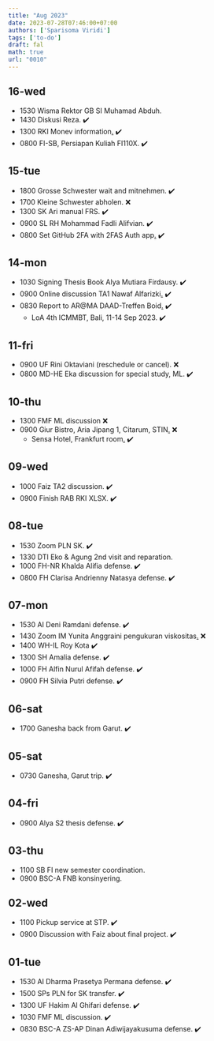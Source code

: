 ```yaml
---
title: "Aug 2023"
date: 2023-07-28T07:46:00+07:00
authors: ['Sparisoma Viridi']
tags: ['to-do']
draft: fal
math: true
url: "0010"
---
```


## 16-wed
+ 1530 Wisma Rektor GB SI Muhamad Abduh.
+ 1430 Diskusi Reza. :heavy_check_mark:
+ 1300 RKI Monev information[.](https://its.id/SosialisasiSIMRKI) :heavy_check_mark:
+ 0800 FI-SB, Persiapan Kuliah FI110X. :heavy_check_mark:


## 15-tue
+ 1800 Grosse Schwester wait and mitnehmen. :heavy_check_mark:
+ 1700 Kleine Schwester abholen. :x:
+ 1300 SK Ari manual FRS. :heavy_check_mark:
+ 0900 SL RH Mohammad Fadli Alifvian. :heavy_check_mark:
+ 0800 Set GitHub 2FA with 2FAS Auth app[.](https://play.google.com/store/apps/details?id=com.twofasapp&pli=1) :heavy_check_mark:


## 14-mon
+ 1030 Signing Thesis Book Alya Mutiara Firdausy. :heavy_check_mark:
+ 0900 Online discussion TA1 Nawaf Alfarizki[.](https://meet.google.com/dzf-fqws-frd) :heavy_check_mark:
+ 0830 Report to AR@MA DAAD-Treffen Boid[.](https://osf.io/z3qtd/) :heavy_check_mark:
  + LoA 4th ICMMBT, Bali, 11-14 Sep 2023. :heavy_check_mark:


## 11-fri
+ 0900 UF Rini Oktaviani (reschedule or cancel). :x:
+ 0800 MD-HE Eka discussion for special study, ML. :heavy_check_mark:


## 10-thu
+ 1300 FMF ML discussion :x:
+ 0900 Giur Bistro, Aria Jipang 1, Citarum, STIN[.](https://goo.gl/maps/9FzSD9vTxm2xAdpr8) :x:
  + Sensa Hotel, Frankfurt room[.](https://goo.gl/maps/MtJChvd5yvYLtjWZ8)  :heavy_check_mark:


## 09-wed
+ 1000 Faiz TA2 discussion. :heavy_check_mark:
+ 0900 Finish RAB RKI XLSX. :heavy_check_mark:


## 08-tue
+ 1530 Zoom PLN SK. :heavy_check_mark:
+ 1330 DTI Eko & Agung 2nd visit and reparation.
+ 1000 FH-NR Khalda Alifia defense. :heavy_check_mark:
+ 0800 FH Clarisa Andrienny Natasya defense. :heavy_check_mark:


## 07-mon
+ 1530 AI Deni Ramdani defense. :heavy_check_mark:
+ 1430 Zoom IM Yunita Anggraini pengukuran viskositas[.](https://itb-ac-id.zoom.us/j/96553048602) :x:
+ 1400 WH-IL Roy Kota :heavy_check_mark:
+ 1300 SH Amalia defense. :heavy_check_mark:
+ 1000 FH Alfin Nurul Afifah defense. :heavy_check_mark:
+ 0900 FH Silvia Putri defense. :heavy_check_mark:


## 06-sat
+ 1700 Ganesha back from Garut. :heavy_check_mark:

## 05-sat
+ 0730 Ganesha, Garut trip. :heavy_check_mark:


## 04-fri
+ 0900 Alya S2 thesis defense. :heavy_check_mark:


## 03-thu
+ 1100 SB FI new semester coordination.
+ 0900 BSC-A FNB konsinyering.


## 02-wed
+ 1100 Pickup service at STP. :heavy_check_mark:
+ 0900 Discussion with Faiz about final project. :heavy_check_mark:


## 01-tue
+ 1530 AI Dharma Prasetya Permana defense. :heavy_check_mark:
+ 1500 SPs PLN for SK transfer. :heavy_check_mark:
+ 1300 UF Hakim Al Ghifari defense. :heavy_check_mark:
+ 1030 FMF ML discussion. :heavy_check_mark:
+ 0830 BSC-A ZS-AP Dinan Adiwijayakusuma defense. :heavy_check_mark:
